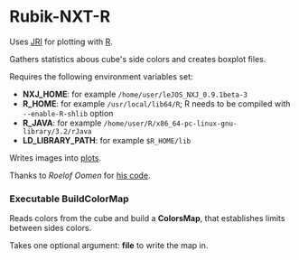 Rubik-NXT-R
===========

Uses [JRI](https://rforge.net/JRI/) for plotting with [R](https://www.r-project.org/).


Gathers statistics abous cube's side colors and creates boxplot files.

Requires the following environment variables set: 
- **NXJ_HOME**: for example `/home/user/leJOS_NXJ_0.9.1beta-3`
- **R_HOME**: for example `/usr/local/lib64/R`; R needs to be compiled with `--enable-R-shlib` option
- **R_JAVA**: for example `/home/user/R/x86_64-pc-linux-gnu-library/3.2/rJava`
- **LD_LIBRARY_PATH**: for example `$R_HOME/lib`

Writes images into [plots](/plots).

Thanks to _Roelof Oomen_ for [his code](/nxt-r/src/main/scala/rinterface/RInterface.scala).

### Executable **BuildColorMap**

Reads colors from the cube and build a **ColorsMap**, that establishes limits between sides colors.

Takes one optional argument: **file** to write the map in.

